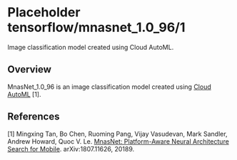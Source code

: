 # Placeholder tensorflow/mnasnet_1.0_96/1
Image classification model created using Cloud AutoML.

<!-- asset-path: legacy -->
<!-- module-type: image-classification -->

## Overview

MnasNet_1.0_96 is an image classification model
created using [Cloud AutoML](https://cloud.google.com/automl/) [1].

## References

[1] Mingxing Tan, Bo Chen, Ruoming Pang, Vijay Vasudevan, Mark Sandler,
Andrew Howard, Quoc V. Le. [MnasNet: Platform-Aware Neural Architecture Search for Mobile](https://arxiv.org/abs/1807.11626).
arXiv:1807.11626, 20189.
